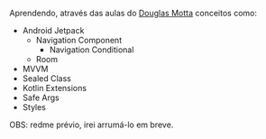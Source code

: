 Aprendendo, através das aulas do [Douglas Motta](https://www.youtube.com/watch?v=aiDht-MEFeo&list=PLPs3nlHFeKTp6RyEr7TYWrqLIdXFb4LgX&index=1) conceitos como:

  - Android Jetpack
	- Navigation Component
		- Navigation Conditional
	- Room
- MVVM
- Sealed Class
- Kotlin Extensions
- Safe Args
- Styles

OBS: redme prévio, irei arrumá-lo em breve.
